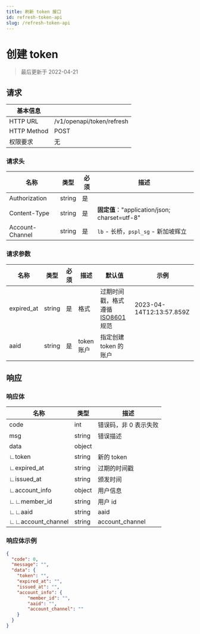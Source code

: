 ```yaml
---
title: 刷新 token 接口 
id: refresh-token-api
slug: /refresh-token-api
---
```


#  创建 token

> 最后更新于 2022-04-21

## 请求

| 基本信息        |                                                            |
|-------------|------------------------------------------------------------|
| HTTP URL    | /v1/openapi/token/refresh                                 |
| HTTP Method | POST                                                        |
| 权限要求        | 无                                                       |

### 请求头

| 名称            | 类型     | 必须  | 描述                                        |
|---------------|--------|-----|-------------------------------------------|
| Authorization | string | 是   |                                           |
| Content-Type  | string | 是   | **固定值**："application/json; charset=utf-8" |
| Account-Channel | string | 是  | `lb` - 长桥，`pspl_sg` - 新加坡辉立 |

### 请求参数

| 名称     | 类型     | 必须 | 描述                                        | 默认值 | 示例                                    |
| -------- | -------- | ---- | ------------------------------------------- | ------ | --------------------------------------- |
| expired_at  | string   |  是   | 格式     |  过期时间戳，格式遵循 [ISO8601](https://en.wikipedia.org/wiki/ISO_8601) 规范     | 2023-04-14T12:13:57.859Z |
| aaid      |   string |  是 |  token 账户  |  指定创建 token 的账户 |  |

## 响应

### 响应体

| 名称                                                         | 类型     | 描述                                                         |
| ------------------------------------------------------------ | -------- | ------------------------------------------------------------ |
| code                                                         | int      | 错误码，非 0 表示失败                                        |
| msg                                                          | string   | 错误描述                                                     |
| data                                                         | object   |                                                              |
| ∟token                             | string   | 新的 token                                                      |
| ∟expired_at                      | string   | 过期的时间戳                                                     |
| ∟issued_at                       | string   | 颁发时间                                                     |
| ∟account_info                    | object   | 用户信息                                                         |
| ∟∟member_id | string   | 用户 id                                                      |
| ∟∟aaid | string   | aaid                                                     |
| ∟∟account_channel | string   |  account_channel                                   |


### 响应体示例

```json
{
  "code": 0,
  "message": "",
  "data": {
    "token": "",
    "expired_at": "",
    "issued_at": "",
    "account_info": {
        "member_id": "",
        "aaid": "",
        "account_channel": ""
    }
  }
}
```

